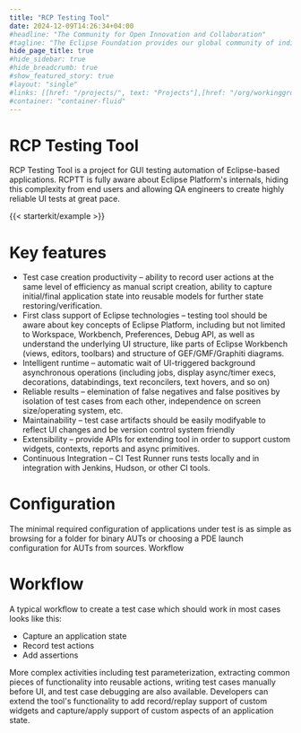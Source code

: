```yaml
---
title: "RCP Testing Tool"
date: 2024-12-09T14:26:34+04:00
#headline: "The Community for Open Innovation and Collaboration"
#tagline: "The Eclipse Foundation provides our global community of individuals and organizations with a mature, scalable, and business-friendly environment for open source software collaboration and innovation."
hide_page_title: true
#hide_sidebar: true
#hide_breadcrumb: true
#show_featured_story: true
#layout: "single"
#links: [[href: "/projects/", text: "Projects"],[href: "/org/workinggroups/", text: "Working Group"],[href: "/membership/", text: "Members"],[href: "/org/value", text: "Business Value"]]
#container: "container-fluid"
---
```


# RCP Testing Tool

RCP Testing Tool is a project for GUI testing automation of Eclipse-based applications. RCPTT is fully aware about Eclipse Platform's internals, hiding this complexity from end users and allowing QA engineers to create highly reliable UI tests at great pace.

{{< starterkit/example >}}

# Key features
- Test case creation productivity – ability to record user actions at the same level of efficiency as manual script creation, ability to capture initial/final application state into reusable models for further state restoring/verification.
- First class support of Eclipse technologies – testing tool should be aware about key concepts of Eclipse Platform, including but not limited to Workspace, Workbench, Preferences, Debug API, as well as understand the underlying UI structure, like parts of Eclipse Workbench (views, editors, toolbars) and structure of GEF/GMF/Graphiti diagrams.
- Intelligent runtime – automatic wait of UI-triggered background asynchronous operations (including jobs, display async/timer execs, decorations, databindings, text reconcilers, text hovers, and so on)
- Reliable results – elemination of false negatives and false positives by isolation of test cases from each other, independence on screen size/operating system, etc.
- Maintainability – test case artifacts should be easily modifyable to reflect UI changes and be version control system friendly
- Extensibility – provide APIs for extending tool in order to support custom widgets, contexts, reports and async primitives.
- Continuous Integration – CI Test Runner runs tests locally and in integration with Jenkins, Hudson, or other CI tools.

# Configuration

The minimal required configuration of applications under test is as simple as browsing for a folder for binary AUTs or choosing a PDE launch configuration for AUTs from sources.
Workflow

# Workflow
A typical workflow to create a test case which should work in most cases looks like this:

- Capture an application state
- Record test actions
- Add assertions

More complex activities including test parameterization, extracting common pieces of functionality into reusable actions, writing test cases manually before UI, and test case debugging are also available. Developers can extend the tool's functionality to add record/replay support of custom widgets and capture/apply support of custom aspects of an application state.



